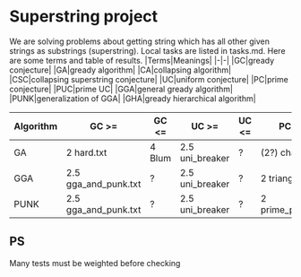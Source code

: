 # Superstring project
We are solving problems about getting string which has all other given strings as substrings (superstring). Local tasks are listed in tasks.md. Here are some terms and table of results.
|Terms|Meanings|
|-|-|
|GC|gready conjecture|
|GA|gready algorithm|
|CA|collapsing algorithm|
|CSC|collapsing superstring conjecture|
|UC|uniform conjecture|
|PC|prime conjecture|
|PUC|prime UC|
|GGA|general gready algorithm|
|PUNK|generalization of GGA|
|GHA|gready hierarchical algorithm|

|Algorithm|GC >=|GC <=|UC >=|UC <=|PC >=|PC <=|PUC >=|PUC <=|
|-|-|-|-|-|-|-|-|-|
|GA|2 hard.txt|4 Blum|2.5 uni_breaker|?|(2?) chains.txt|2|2 pu.txt|2|
|GGA|2.5 gga_and_punk.txt|?|2.5 uni_breaker|?|2 triangle.txt|2|2 pu.txt|2|
|PUNK|2.5 gga_and_punk.txt|?|2.5 uni_breaker|?|2 prime_punk.txt|2|2 pu.txt|2|

## PS
Many tests must be weighted before checking
